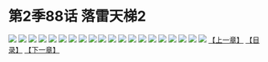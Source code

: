 # 第2季88话 落雷天梯2
![](https://s2.baozimh.com/scomic/sanyanxiaotianlu-samanhua/0/541-04iu/1.jpg)
![](https://s2.baozimh.com/scomic/sanyanxiaotianlu-samanhua/0/541-04iu/2.jpg)
![](https://s2.baozimh.com/scomic/sanyanxiaotianlu-samanhua/0/541-04iu/3.jpg)
![](https://s2.baozimh.com/scomic/sanyanxiaotianlu-samanhua/0/541-04iu/4.jpg)
![](https://s2.baozimh.com/scomic/sanyanxiaotianlu-samanhua/0/541-04iu/5.jpg)
![](https://s2.baozimh.com/scomic/sanyanxiaotianlu-samanhua/0/541-04iu/6.jpg)
![](https://s2.baozimh.com/scomic/sanyanxiaotianlu-samanhua/0/541-04iu/7.jpg)
![](https://s2.baozimh.com/scomic/sanyanxiaotianlu-samanhua/0/541-04iu/8.jpg)
![](https://s2.baozimh.com/scomic/sanyanxiaotianlu-samanhua/0/541-04iu/9.jpg)
![](https://s2.baozimh.com/scomic/sanyanxiaotianlu-samanhua/0/541-04iu/10.jpg)
![](https://s2.baozimh.com/scomic/sanyanxiaotianlu-samanhua/0/541-04iu/11.jpg)
![](https://s2.baozimh.com/scomic/sanyanxiaotianlu-samanhua/0/541-04iu/12.jpg)
![](https://s2.baozimh.com/scomic/sanyanxiaotianlu-samanhua/0/541-04iu/13.jpg)
![](https://s2.baozimh.com/scomic/sanyanxiaotianlu-samanhua/0/541-04iu/14.jpg)
![](https://s2.baozimh.com/scomic/sanyanxiaotianlu-samanhua/0/541-04iu/15.jpg)
![](https://s2.baozimh.com/scomic/sanyanxiaotianlu-samanhua/0/541-04iu/16.jpg)
![](https://s2.baozimh.com/scomic/sanyanxiaotianlu-samanhua/0/541-04iu/17.jpg)
![](https://s2.baozimh.com/scomic/sanyanxiaotianlu-samanhua/0/541-04iu/18.jpg)
![](https://s2.baozimh.com/scomic/sanyanxiaotianlu-samanhua/0/541-04iu/19.jpg)
![](https://s2.baozimh.com/scomic/sanyanxiaotianlu-samanhua/0/541-04iu/20.jpg)
[【上一章】](./541.md)
[【目录】](./README.md)
[【下一章】](./543.md)
